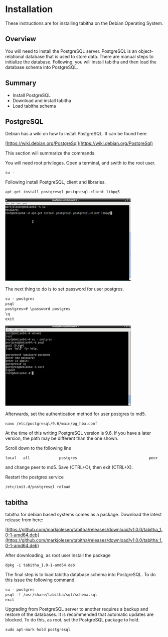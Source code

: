 
# Installation

These instructions are for installing tabitha on the Debian Operating System.

## Overview

You will need to install the PostgreSQL server.  PostgreSQL is an
object-relational database that is used to store data.  There are manual
steps to initialize the database. Following, you will install tabitha
and then load the database schema into PostgreSQL.

## Summary

* Install PostgreSQL
* Download and install tabitha
* Load tabitha schema

## PostgreSQL

Debian has a wiki on how to install PostgreSQL. It can be found here

[https://wiki.debian.org/PostgreSql](https://wiki.debian.org/PostgreSql)

This section will summarize the commands. 

You will need root privileges. Open a terminal, and swith to the root
user.

```
su -
```

Following install PostgreSQL, client and libraries.

```
apt-get install postgresql postgresql-client libpq5
```

![Terminal 1](/doc/install/debian/terminal1.png)

The next thing to do is to set password for user postgres.

```
su - postgres
psql
postgres=# \password postgres
\q
exit
```

![Terminal 2](/doc/install/debian/terminal2.png)

Afterwards, set the authentication method for user postgres to md5.

```
nano /etc/postgresql/9.6/main/pg_hba.conf
```

At the time of this writing PostgreSQL version is 9.6. If you have a 
later version, the path may be different than the one shown.

Scroll down to the following line

```
local   all             postgres                                peer
```

and change peer to md5. Save (CTRL+O), then exit (CTRL+X).

Restart the postgres service

```
/etc/init.d/postgresql reload
```

## tabitha

tabitha for debian based systems comes as a package. Download the latest
release from here:

[https://github.com/markjolesen/tabitha/releases/download/v1.0.0/tabitha_1.0-1-amd64.deb](https://github.com/markjolesen/tabitha/releases/download/v1.0.0/tabitha_1.0-1-amd64.deb)

After downloading, as root user install the package

```
dpkg -i tabitha_1.0-1-amd64.deb
```

The final step is to load tabitha database schema into PostgreSQL. To do this
issue the following command.

```
su - postgres
psql -f /usr/share/tabitha/sql/schema.sql
exit
```

Upgrading from PostgreSQL server to another requires a backup and restore 
of the databases. It is recommended that automatic updates are blocked.
To do this, as root, set the PostgreSQL package to hold.


```
sudo apt-mark hold postgresql 
```

